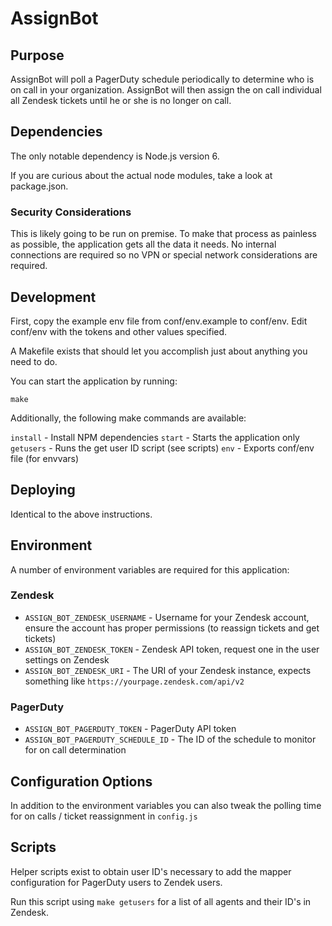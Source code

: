 # AssignBot

## Purpose

AssignBot will poll a PagerDuty schedule periodically to determine who is on call in your organization. AssignBot will then assign the on call individual all Zendesk tickets until he or she is no longer on call.

## Dependencies

The only notable dependency is Node.js version 6.

If you are curious about the actual node modules, take a look at package.json.

### Security Considerations

This is likely going to be run on premise. To make that process as painless as possible, the application gets all the data it needs. No internal connections are required so no VPN or special network considerations are required.

## Development

First, copy the example env file from conf/env.example to conf/env. Edit conf/env with the tokens and other values specified.

A Makefile exists that should let you accomplish just about anything you need to do.

You can start the application by running:

`make`

Additionally, the following make commands are available:

`install` - Install NPM dependencies
`start` - Starts the application only
`getusers` - Runs the get user ID script (see scripts)
`env` - Exports conf/env file (for envvars)

## Deploying

Identical to the above instructions.

## Environment

A number of environment variables are required for this application:

### Zendesk

* `ASSIGN_BOT_ZENDESK_USERNAME` - Username for your Zendesk account, ensure the account has proper permissions (to reassign tickets and get tickets)
* `ASSIGN_BOT_ZENDESK_TOKEN` - Zendesk API token, request one in the user settings on Zendesk
* `ASSIGN_BOT_ZENDESK_URI` - The URI of your Zendesk instance, expects something like `https://yourpage.zendesk.com/api/v2`

### PagerDuty
* `ASSIGN_BOT_PAGERDUTY_TOKEN` - PagerDuty API token
* `ASSIGN_BOT_PAGERDUTY_SCHEDULE_ID` - The ID of the schedule to monitor for on call determination

## Configuration Options

In addition to the environment variables you can also tweak the polling time for on calls / ticket reassignment in `config.js`

## Scripts

Helper scripts exist to obtain user ID's necessary to add the mapper configuration for PagerDuty users to Zendek users.

Run this script using `make getusers` for a list of all agents and their ID's in Zendesk. 
